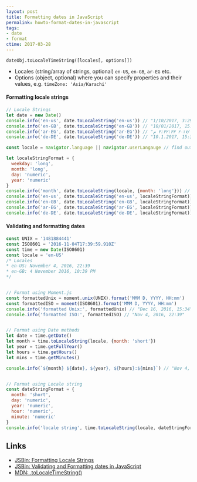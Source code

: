 ```yaml
---
layout: post
title: Formatting dates in JavaScript
permalink: howto-format-dates-in-javascript
tags: 
- date
- format
ctime: 2017-03-28
---
```


```
dateObj.toLocaleTimeString([locales[, options]])
```

- Locales (string/array of strings, optional) `en-US`, `en-GB`, `ar-EG` etc.
- Options (object, optional) where you can specify properties and their values, e.g. `timeZone: 'Asia/Karachi'`

#### Formatting locale strings

```javascript
// Locale Strings
let date = new Date()
console.info('en-us', date.toLocaleString('en-us')) // "1/10/2017, 3:29:15 PM"
console.info('en-GB', date.toLocaleString('en-GB')) // "10/01/2017, 15:29:15"
console.info('ar-EG', date.toLocaleString('ar-EG')) // "١٠‏/١‏/٢٠١٧ ٣:٣٢:٣٣ م"
console.info('de-DE', date.toLocaleString('de-DE')) // "10.1.2017, 15:32:33"

const locale = navigator.language || navigator.userLangauge // find out the browser's locale

let localeStringFormat = {
  weekday: 'long',
  month: 'long',
  day: 'numeric',
  year: 'numeric'
}
console.info('month', date.toLocaleString(locale, {month: 'long'})) // "January"
console.info('en-us', date.toLocaleString('en-us', localeStringFormat)) // "Tuesday, January 10, 2017"
console.info('en-GB', date.toLocaleString('en-GB', localeStringFormat)) // "Tuesday, 10 January 2017"
console.info('ar-EG', date.toLocaleString('ar-EG', localeStringFormat)) // "الثلاثاء، ١٠ يناير، ٢٠١٧"
console.info('de-DE', date.toLocaleString('de-DE', localeStringFormat)) // "Dienstag, 10. Januar 2017"

```

#### Validating and formatting dates

```javascript
const UNIX = '1481884441'
const ISO8601 = '2016-11-04T17:39:59.910Z'
const time = new Date(ISO8601)
const locale = 'en-US'
/* Locales
* en-US: November 4, 2016, 22:39
* en-GB: 4 November 2016, 10:39 PM
*/


// Format using Moment.js
const formattedUnix = moment.unix(UNIX).format('MMM D, YYYY, HH:mm')
const formattedISO = moment(ISO8601).format('MMM D, YYYY, HH:mm')
console.info('formatted Unix:', formattedUnix) // "Dec 16, 2016, 15:34"
console.info('formatted ISO:', formattedISO) // "Nov 4, 2016, 22:39"


// Format using Date methods
let date = time.getDate()
let month = time.toLocaleString(locale, {month: 'short'})
let year = time.getFullYear()
let hours = time.getHours()
let mins = time.getMinutes()

console.info(`${month} ${date}, ${year}, ${hours}:${mins}`) // "Nov 4, 2016, 22:39"


// Format using Locale string
const dateStringFormat = {
  month: 'short',
  day: 'numeric',
  year: 'numeric',
  hour: 'numeric',
  minute: 'numeric'
}
console.info('locale string', time.toLocaleString(locale, dateStringFormat)) // "Nov 4, 2016, 10:39 PM"
```


Links
---
- [JSBin: Formatting Locale Strings](https://jsbin.com/lihuzu/3/edit?js,console)
- [JSBin: Validating and Formatting dates in JavaScript](https://jsbin.com/giwudo/12/edit?js,console)
- [MDN: .toLocaleTimeString()](https://developer.mozilla.org/en-US/docs/Web/JavaScript/Reference/Global_Objects/Date/toLocaleTimeString)